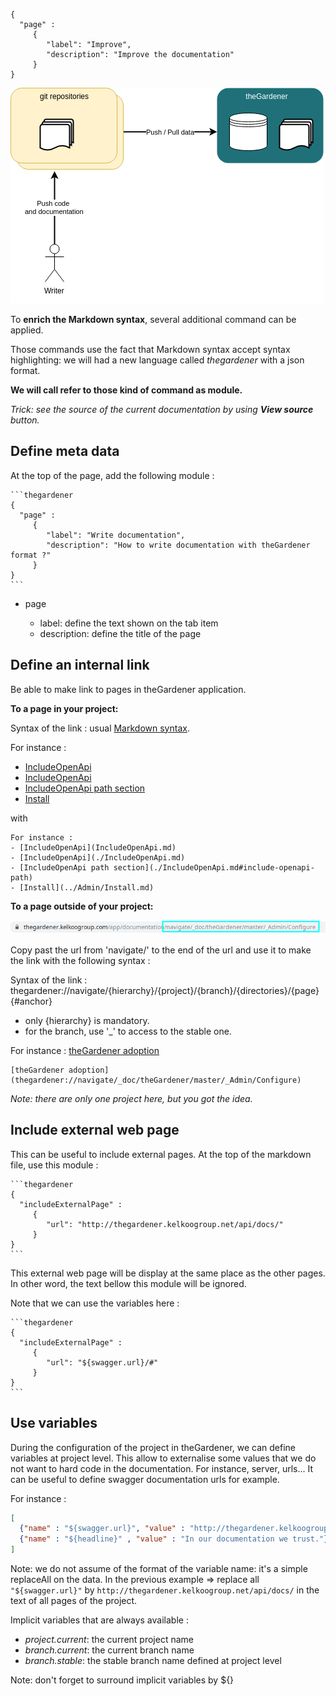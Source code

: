 ```thegardener
{
  "page" :
     {
        "label": "Improve",
        "description": "Improve the documentation"
     }
}
```

![Roles](../assets/images/theGardener_role_writer.png)


To **enrich the Markdown syntax**, several additional command can be applied. 

Those commands use the fact that Markdown syntax accept syntax highlighting: we will had a new language called _thegardener_ with a json format. 

**We will call refer to those kind of command as module.** 

_Trick: see the source of the current documentation by using **View source** button._  

## Define meta data

At the top of the page, add the following module :
  
````
```thegardener
{
  "page" :
     {
        "label": "Write documentation",
        "description": "How to write documentation with theGardener format ?"
     }
}
```
```` 

- page

   - label: define the text shown on the tab item
   - description: define the title of the page


## Define an internal link 

Be able to make link to pages in theGardener application.

**To a page in your project:**

Syntax of the link : usual [Markdown syntax](https://www.markdownguide.org/basic-syntax/#links).

For instance :
- [IncludeOpenApi](IncludeOpenApi.md)
- [IncludeOpenApi](./IncludeOpenApi.md)
- [IncludeOpenApi path section](./IncludeOpenApi.md#include-openapi-path)
- [Install](../Admin/Install.md)  

with 
````
For instance :
- [IncludeOpenApi](IncludeOpenApi.md)
- [IncludeOpenApi](./IncludeOpenApi.md)
- [IncludeOpenApi path section](./IncludeOpenApi.md#include-openapi-path)
- [Install](../Admin/Install.md)  
````

**To a page outside of your project:**

![](../assets/images/theGardener_role_writer_make_internal_link_01.png)

Copy past the url from 'navigate/' to the end of the url and use it to make the link with the following syntax :

Syntax of the link : thegardener://navigate/{hierarchy}/{project}/{branch}/{directories}/{page}{#anchor}

- only {hierarchy} is mandatory.
- for the branch, use '_' to access to the stable one.

For instance :
[theGardener adoption](thegardener://navigate/_doc/theGardener/master/_Admin/Configure)

````
[theGardener adoption](thegardener://navigate/_doc/theGardener/master/_Admin/Configure)
````

*Note: there are only one project here, but you got the idea.*

## Include external web page

This can be useful to include external pages. At the top of the markdown file, use this module :

````
```thegardener
{
  "includeExternalPage" : 
     {
        "url": "http://thegardener.kelkoogroup.net/api/docs/"
     }
}
```
````
 
This external web page will be display at the same place as the other pages. In other word, the text bellow this module will be ignored.  
  
Note that we can use the variables here :

````
```thegardener
{
  "includeExternalPage" : 
     {
        "url": "${swagger.url}/#"
     }
}
```
````


## Use variables

During the configuration of the project in theGardener, we can define variables at project level. This allow to externalise some values that we do not want to hard code in the documentation. For instance, server, urls... 
It can be useful to define swagger documentation urls for example.

For instance :
```json
[
  {"name" : "${swagger.url}", "value" : "http://thegardener.kelkoogroup.net/api/docs/"},
  {"name" : "${headline}" , "value" : "In our documentation we trust."}
]
```

Note: we do not assume of the format of the variable name: it's a simple replaceAll on the data. In the previous example => replace all `"${swagger.url}"` by `http://thegardener.kelkoogroup.net/api/docs/` in the text of all pages of the project.

Implicit variables that are always available :

- *project.current*: the current project name
- *branch.current*: the current branch name
- *branch.stable*: the stable branch name defined at project level

Note: don't forget to surround implicit variables by ${}



